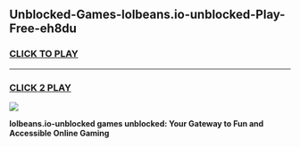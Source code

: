 
## Unblocked-Games-lolbeans.io-unblocked-Play-Free-eh8du
<h3>
<a href="https://premium76.site?title=lolbeans.io-unblocked&ref=12A">CLICK TO PLAY</a></h3>
<hr>

<h3>
<a href="https://premium76.site?title=lolbeans.io-unblocked&ref=12A">CLICK 2 PLAY</a>
  
</h3>

<a href="https://premium76.site?title=lolbeans.io-unblocked&ref=12A"><img src="https://clearcache.store/games.png"></a>


**lolbeans.io-unblocked games unblocked: Your Gateway to Fun and Accessible Online Gaming**
